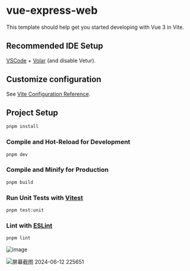 # vue-express-web

This template should help get you started developing with Vue 3 in Vite.

## Recommended IDE Setup

[VSCode](https://code.visualstudio.com/) + [Volar](https://marketplace.visualstudio.com/items?itemName=Vue.volar) (and disable Vetur).

## Customize configuration

See [Vite Configuration Reference](https://vitejs.dev/config/).

## Project Setup

```sh
pnpm install
```

### Compile and Hot-Reload for Development

```sh
pnpm dev
```

### Compile and Minify for Production

```sh
pnpm build
```

### Run Unit Tests with [Vitest](https://vitest.dev/)

```sh
pnpm test:unit
```

### Lint with [ESLint](https://eslint.org/)

```sh
pnpm lint
```
![image](https://github.com/CYHone/vue-express-web/assets/131361865/2bf0159b-8538-4c75-9274-b49d26a6cf9b)

![屏幕截图 2024-06-12 225651](https://github.com/CYHone/vue-express-web/assets/131361865/9fc70a88-e953-452e-9f69-0e41e48716ef)
